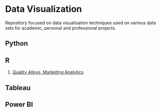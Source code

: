 # Data Visualization
Repository focused on data visualisation techniques used on various data sets for academic, personal and professional projects.

## Python

## R
1. [Quality Alloys, Marketing Analytics](https://github.com/jasonmchlee/data-visualization/tree/master/Quality%20Alloy%20Case%20Study%2C%20Marketing%20Analytics)

## Tableau

## Power BI
